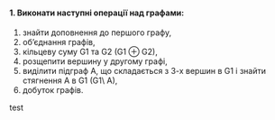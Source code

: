 #### 1. Виконати наступні операції над графами:

1. знайти доповнення до першого графу,
2. об’єднання графів,
3. кільцеву суму G1 та G2 (G1 ⊕ G2),
4. розщепити вершину у другому графі,
5. виділити підграф А, що складається з 3-х вершин в G1 і знайти
   стягнення А в G1 (G1\ A),
6. добуток графів.

test
